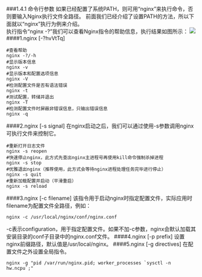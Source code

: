 ###1.4.1 命令行参数
如果已经配置了系统PATH，则可用“nginx”来执行命令，否则要输入Nginx执行文件全路径。
前面我们已经介绍了设置PATH的方法，所以下面就以“nginx”执行为例来介绍。  
执行指令“nginx -?”我们可以查看Nginx指令的帮助信息，执行结果如图所示：
![](/assets/QQ图片20180123154331.png)
####1.nginx [-?hvVtTq]
```
#查看帮助
nginx -?/-h
#显示版本信息
nginx -v
#显示版本和配置选项信息
nginx -V
#检测配置文件是否有语法错误
nginx -t
#测试配置，转储并退出
nginx -T
#检测配置文件时屏蔽非错误信息，只输出错误信息
nginx -q
```
####2.nginx [-s signal]
在nginx启动之后，我们可以通过使用-s参数调用nginx可执行文件来控制它。
```
#重新打开日志文件
nginx -s reopen
#快速停止nginx，此方式先查出nginx主进程号再使用kill命令强制杀掉进程
nginx -s stop
#优雅退出nginx（推荐使用，此方式会等待nginx进程处理任务完毕进行停止）
nginx -s quit
#重新加载配置并启动（平滑重启）
nginx -s reload
```
####3.nginx [-c filename]
该指令用于启动nginx时指定配置文件，实际应用时filename为配置文件全路径，例如：
```
nginx -c /usr/local/nginx/conf/nginx.conf
```
-c表示configuration，用于指定配置文件。如果不加-c参数，nginx会默认加载其安装目录的conf子目录中的nginx.conf文件。
####4.nginx [-p prefix]
设置nginx前缀路径，默认值是/usr/local/nginx。
####5.nginx [-g directives]
在配置文件之外设置全局指令。
```
nginx -g "pid /var/run/nginx.pid; worker_processes `sysctl -n hw.ncpu`;"
```
